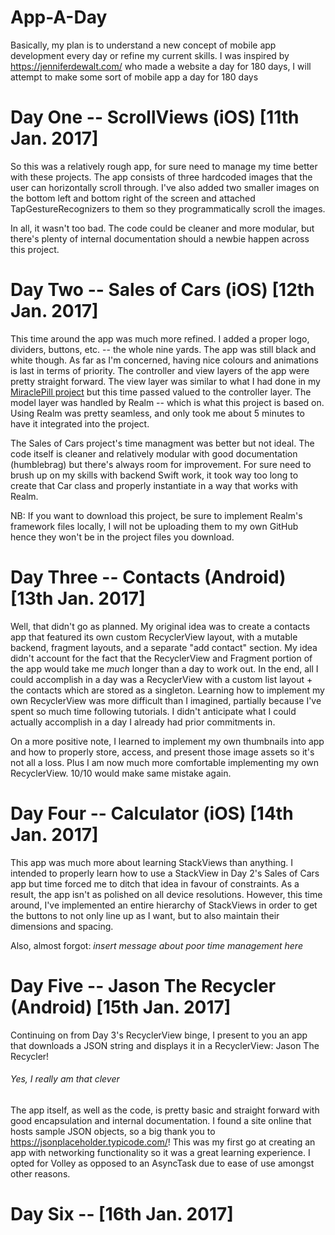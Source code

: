 # App-A-Day
Basically, my plan is to understand a new concept of mobile app development every day or refine my current
skills. I was inspired by https://jenniferdewalt.com/ who made a website a day for 180 days, I will attempt to make some sort of mobile app a day for 180 days

# Day One -- ScrollViews (iOS) [11th Jan. 2017]
So this was a relatively rough app, for sure need to manage my time better with these projects. The app consists of three hardcoded images that the user can horizontally scroll through. I've also added two smaller images on the bottom left and bottom right of the screen and attached TapGestureRecognizers to them so they programmatically scroll the images. 

In all, it wasn't too bad. The code could be cleaner and more modular, but there's plenty of internal documentation should a newbie happen across this project. 

# Day Two -- Sales of Cars (iOS) [12th Jan. 2017]
This time around the app was much more refined. I added a proper logo, dividers, buttons, etc. -- the whole nine yards. The app was still black and white though. As far as I'm concerned, having nice colours and animations is last in terms of priority. The controller and view layers of the app were pretty straight forward. The view layer was similar to what I had done in my [MiraclePill project](https://github.com/MinuraIddamalgoda/MiraclePill) but this time passed valued to the controller layer. The model layer was handled by Realm -- which is what this project is based on. Using Realm was pretty seamless, and only took me about 5 minutes to have it integrated into the project. 

The Sales of Cars project's time managment was better but not ideal. The code itself is cleaner and relatively modular with good documentation (humblebrag) but there's always room for improvement. For sure need to brush up on my skills with backend Swift work, it took way too long to create that Car class and properly instantiate in a way that works with Realm. 

NB: If you want to download this project, be sure to implement Realm's framework files locally, I will not be uploading them to my own GitHub hence they won't be in the project files you download. 

# Day Three -- Contacts (Android) [13th Jan. 2017]
Well, that didn't go as planned. My original idea was to create a contacts app that featured its own custom RecyclerView layout, with a mutable backend, fragment layouts, and a separate "add contact" section. My idea didn't account for the fact that the RecyclerView and Fragment portion of the app would take me _much_ longer than a day to work out. In the end, all I could accomplish in a day was a RecyclerView with a custom list layout + the contacts which are stored as a singleton. Learning how to implement my own RecyclerView was more difficult than I imagined, partially because I've spent so much time following tutorials. I didn't anticipate what I could actually accomplish in a day I already had prior commitments in. 

On a more positive note, I learned to implement my own thumbnails into app and how to properly store, access, and present those image assets so it's not all a loss. Plus I am now much more comfortable implementing my own RecyclerView. 10/10 would make same mistake again. 

# Day Four -- Calculator (iOS) [14th Jan. 2017] 
This app was much more about learning StackViews than anything. I intended to properly learn how to use a StackView in Day 2's Sales of Cars app but time forced me to ditch that idea in favour of constraints. As a result, the app isn't as polished on all device resolutions. However, this time around, I've implemented an entire hierarchy of StackViews in order to get the buttons to not only line up as I want, but to also maintain their dimensions and spacing. 

Also, almost forgot: _insert message about poor time management here_ 

# Day Five -- Jason The Recycler (Android) [15th Jan. 2017]
Continuing on from Day 3's RecyclerView binge, I present to you an app that downloads a JSON string and displays it in a RecyclerView: Jason The Recycler! 

###### Yes, I really am that clever

The app itself, as well as the code, is pretty basic and straight forward with good encapsulation and internal documentation. I found a site online that hosts sample JSON objects, so a big thank you to https://jsonplaceholder.typicode.com/! This was my first go at creating an app with networking functionality so it was a great learning experience. I opted for Volley as opposed to an AsyncTask due to ease of use amongst other reasons. 
# Day Six -- [16th Jan. 2017]
